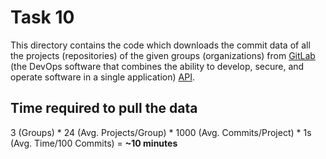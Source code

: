 # Task 10

This directory contains the code which downloads the commit data of all the projects (repositories) of the given 
groups (organizations) from [GitLab](https://gitlab.com) (the DevOps software that combines the ability to develop, 
secure, and operate software in a single application) [API](https://docs.gitlab.com/ee/api).


## Time required to pull the data

3 (Groups) * 24 (Avg. Projects/Group) * 1000 (Avg. Commits/Project) * 1s (Avg. Time/100 Commits) = **~10 minutes**
